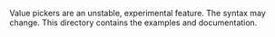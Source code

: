 Value pickers are an unstable, experimental feature. The syntax may change.
This directory contains the examples and documentation.
